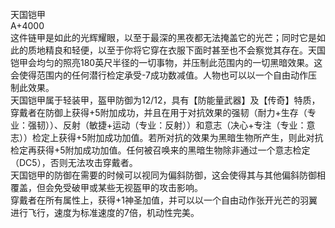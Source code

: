 <title>天国铠甲</title>
<meta name="GENERATOR" content="WinCHM">
<meta http-equiv="Content-Type" content="text/html; charset=gb2312">
<br>天国铠甲
<br>A+4000
<br>这件链甲是如此的光辉耀眼，以至于最深的黑夜都无法掩盖它的光芒；同时它是如此的质地精良和轻便，以至于你将它穿在衣服下面时甚至也不会察觉其存在。天国铠甲会均匀的照亮180英尺半径的一切事物，并压制此范围内的一切黑暗效果。这会使得范围内的任何潜行检定承受-7成功数减值。人物也可以以一个自由动作压制此效果。
<br>天国铠甲属于轻装甲，盔甲防御为12/12，具有【防能量武器】及【传奇】特质，穿戴者在防御上获得+5附加成功，并且在用于对抗效果的强韧（耐力+生存（专业：强韧））、反射（敏捷+运动（专业：反射））和意志（决心+专注（专业：意志））检定上获得+5附加成功加值。若所对抗的效果为黑暗生物所产生，则此对抗检定再获得+5附加成功加值。任何被召唤来的黑暗生物除非通过一个意志检定（DC5），否则无法攻击穿戴者。 
<br>天国铠甲的防御在需要的时候可以视同为偏斜防御，这会使得其与其他偏斜防御相覆盖，但会免受破甲或某些无视盔甲的攻击影响。
<br>穿戴者在所有属性上，获得+1神圣加值，并可以以一个自由动作张开光芒的羽翼进行飞行，速度为标准速度的7倍，机动性完美。